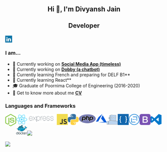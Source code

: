 <!-- - 👋 Hi, I’m @BlackDranzer777
- 👀 I’m interested in Software Development, Chatbot Development and Block Chain.
- 🌱 I’m currently learning React.
- 📫 Reach me out at my e-mail divyanshjn23@gmail.com -->


<h2 align="center">Hi 👋, I'm Divyansh Jain</h2>
<h3 align="center" style="font-size:20px;">Developer</h3>


<a href="https://www.linkedin.com/in/divyanshjain777/" target="blank"><img align="center" src="icons/linkedin.svg" alt="Divyansh" width="22px" /></a>
<br />
### I am...
* 🔭 Currently working on **[Social Media App (timeless)](https://github.com/BlackDranzer777/social-media-app)**
* 🔭 Currently working on **[Dobby (a chatbot)](https://github.com/BlackDranzer777/Dobby)**
* 🌱 Currently learning French and preparing for DELF B1**
* 🌱 Currently learning React**
* 🎓 Graduate of Poornima College of Engineering (2016-2020)
* 📄 Get to know more about me **[CV](https://github.com/BlackDranzer777)**

<!-- ### Recent achievements and Certifications 🏆 -->

<!-- * 🥉  -->


### Languages and Frameworks


<img align="left" src="icons/nodejs-icon.svg"  margin="10px" width="35px"/>
<img align="left" src="icons/react.svg" margin="10px" width="35px" />
<img align="left" src="icons/expressjs.png" margin="10px" width="95px" />
<img align="left" src="icons/logo-javascript.svg" margin="10px" width="35px"/> 
<img align="left" src="icons/python.png" margin="10px" width="35px" />
<img align="left" src="icons/php.svg"   margin="10px" width="55px"/>
<img align="left" src="icons/azure.png" margin="10px" width="35px" />
<img align="left" src="icons/wit.png" margin="10px" width="35px" />
<img align="left" src="icons/luis.png" margin="10px" width="35px" />
<img align="left" src="icons/botframework.png" margin="10px" width="35px" />
<img align="left" src="icons/bootstrap.svg" margin="10px" width="35px" />
<img align="left" src="icons/visual-studio-code.svg"   margin="10px" width="35px"/>
<img align="left" src="icons/docker.png"   margin="10px" width="35px"/>


<br />
<br />
<br />
<!-- ![](https://raw.githubusercontent.com/diveshkswn/github-stats-transparent/output/generated/overview.svg) -->

<!-- ![](https://raw.githubusercontent.com/diveshkswn/github-stats-transparent/output/generated/languages.svg) -->
<!-- https://github-readme-stats.vercel.app/api?username=anuraghazra&hide=contribs,issues -->

<a href="https://github.com/diveshkswn/github-readme-stats">
  <img align="center" src="https://github-readme-stats.vercel.app/api?username=BlackDranzer777&show_icons=true&theme=midnight-purple&hide=contribs,issues" />
</a>
<br />
<br />
<a href="https://github.com/diveshkswn/github-readme-stats">
  <img align="center" src="https://github-readme-stats.vercel.app/api/top-langs/?username=BlackDranzer777&layout=compact&&theme=midnight-purple" />
</a>


<!---
BlackDranzer777/BlackDranzer777 is a ✨ special ✨ repository because its `README.md` (this file) appears on your GitHub profile.
You can click the Preview link to take a look at your changes.
--->
